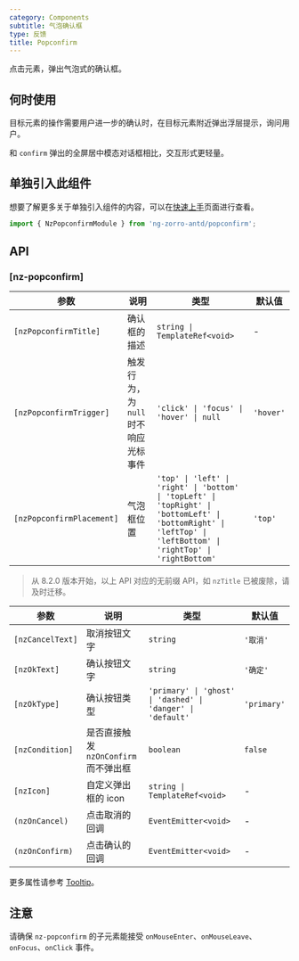 ```yaml
---
category: Components
subtitle: 气泡确认框
type: 反馈
title: Popconfirm
---
```


点击元素，弹出气泡式的确认框。

## 何时使用

目标元素的操作需要用户进一步的确认时，在目标元素附近弹出浮层提示，询问用户。

和 `confirm` 弹出的全屏居中模态对话框相比，交互形式更轻量。

## 单独引入此组件

想要了解更多关于单独引入组件的内容，可以在[快速上手](/docs/getting-started/zh#单独引入某个组件)页面进行查看。

```ts
import { NzPopconfirmModule } from 'ng-zorro-antd/popconfirm';
```

## API

### [nz-popconfirm]

| 参数 | 说明 | 类型 | 默认值 |
| --- | --- | --- | --- |
| `[nzPopconfirmTitle]` | 确认框的描述 | `string \| TemplateRef<void>` | - |
| `[nzPopconfirmTrigger]` | 触发行为，为 `null` 时不响应光标事件 | `'click' \| 'focus' \| 'hover' \| null` | `'hover'` |
| `[nzPopconfirmPlacement]` | 气泡框位置 | `'top' \| 'left' \| 'right' \| 'bottom' \| 'topLeft' \| 'topRight' \| 'bottomLeft' \| 'bottomRight' \| 'leftTop' \| 'leftBottom' \| 'rightTop' \| 'rightBottom'` | `'top'` |

> 从 8.2.0 版本开始，以上 API 对应的无前缀 API，如 `nzTitle` 已被废除，请及时迁移。

| 参数 | 说明 | 类型 | 默认值 |
| --- | --- | --- | --- |
| `[nzCancelText]` | 取消按钮文字 | `string` | `'取消'` |
| `[nzOkText]` | 确认按钮文字 | `string` | `'确定'` |
| `[nzOkType]` | 确认按钮类型 | `'primary' \| 'ghost' \| 'dashed' \| 'danger' \| 'default'` | `'primary'` |
| `[nzCondition]` | 是否直接触发 `nzOnConfirm` 而不弹出框 | `boolean` | `false` |
| `[nzIcon]` | 自定义弹出框的 icon  | `string \| TemplateRef<void>` | - |
| `(nzOnCancel)` | 点击取消的回调 | `EventEmitter<void>` | - |
| `(nzOnConfirm)` | 点击确认的回调 | `EventEmitter<void>` | - |

更多属性请参考 [Tooltip](/components/tooltip/zh#api)。

## 注意

请确保 `nz-popconfirm` 的子元素能接受 `onMouseEnter`、`onMouseLeave`、`onFocus`、`onClick` 事件。
